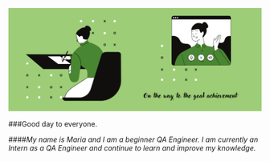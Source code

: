 

<!--
**mari-bratkouskaya/mari-bratkouskaya** is a ✨ _special_ ✨ repository because its `README.md` (this file) appears on your GitHub profile.

Here are some ideas to get you started:

- 🔭 I’m currently working on ...
- 🌱 I’m currently learning ...
- 👯 I’m looking to collaborate on ...
- 🤔 I’m looking for help with ...
- 💬 Ask me about ...
- 📫 How to reach me: ...
- 😄 Pronouns: ...
- ⚡ Fun fact: ...
-->


![Header](https://github.com/mari-bratkouskaya/mari-bratkouskaya/blob/main/header/IMG.png)

###Good day to everyone.

####*My name is Maria and I am a beginner QA Engineer. I am currently an Intern as a QA Engineer and continue to learn and improve my knowledge.*

<!--Languages and tools

Follow me

Latest tekst in linkedin -->